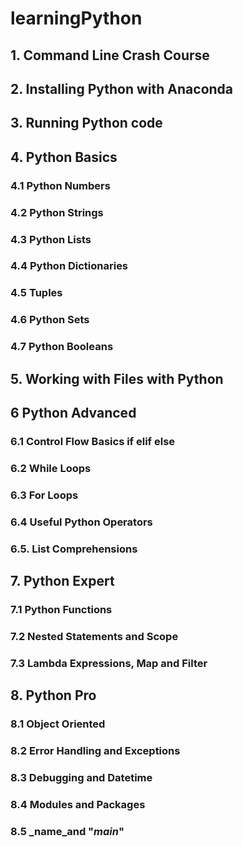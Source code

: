 # learningPython

## 1. Command Line Crash Course
## 2. Installing Python with Anaconda
## 3. Running Python code
## 4. Python Basics 
   ### 4.1 Python Numbers
### 4.2 Python Strings
###   4.3 Python Lists
###   4.4 Python Dictionaries
###   4.5 Tuples
###   4.6 Python Sets
###   4.7 Python Booleans 
## 5. Working with Files with Python 
## 6 Python Advanced
### 6.1 Control Flow Basics if elif else
### 6.2 While Loops
### 6.3 For Loops
### 6.4 Useful Python Operators
### 6.5. List Comprehensions
## 7. Python Expert
### 7.1 Python Functions
### 7.2 Nested Statements and Scope
### 7.3 Lambda Expressions, Map and Filter
## 8. Python Pro 
### 8.1 Object Oriented
### 8.2 Error Handling and Exceptions
### 8.3 Debugging and Datetime
### 8.4 Modules and Packages
### 8.5 _name_and "_main_"
